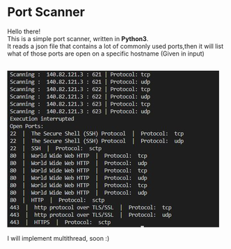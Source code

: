 # Port Scanner
Hello there!<br>
This is a simple port scanner, written in <b>Python3</b>.<br>
It reads a json file that contains a lot of commonly used ports,then it will list what of those ports are open on a specific hostname (Given in input)<br><br>

![Alt text](https://raw.githubusercontent.com/ptr-cln/Port_Scanner/main/resources/screenshots/Screenshot.JPG)<br>


I will implement multithread, soon :)
